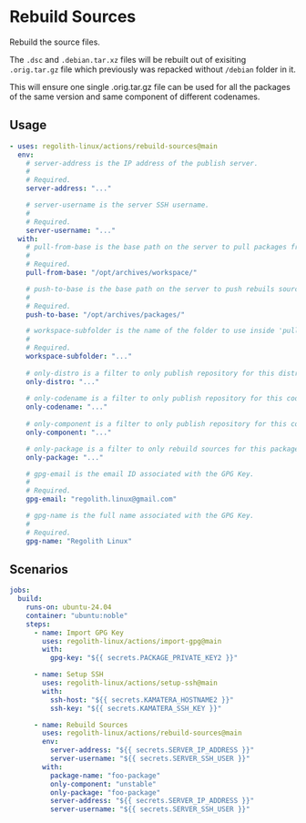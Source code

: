 <!-- AUTO_GENERATE_START -->
# Rebuild Sources

Rebuild the source files.

The `.dsc` and `.debian.tar.xz` files will be rebuilt out of exisiting `.orig.tar.gz`
file which previously was repacked without `/debian` folder in it.

This will ensure one single .orig.tar.gz file can be used for all the packages of the
same version and same component of different codenames.
<!-- AUTO_GENERATE_END -->

## Usage

```yaml
- uses: regolith-linux/actions/rebuild-sources@main
  env:
    # server-address is the IP address of the publish server.
    #
    # Required.
    server-address: "..."

    # server-username is the server SSH username.
    #
    # Required.
    server-username: "..."
  with:
    # pull-from-base is the base path on the server to pull packages from.
    #
    # Required.
    pull-from-base: "/opt/archives/workspace/"

    # push-to-base is the base path on the server to push rebuils sources to.
    #
    # Required.
    push-to-base: "/opt/archives/packages/"

    # workspace-subfolder is the name of the folder to use inside 'pull-from-base' and 'push-to-base'.
    #
    # Required.
    workspace-subfolder: "..."
    
    # only-distro is a filter to only publish repository for this distro.
    only-distro: "..."
    
    # only-codename is a filter to only publish repository for this codename.
    only-codename: "..."
    
    # only-component is a filter to only publish repository for this component.
    only-component: "..."

    # only-package is a filter to only rebuild sources for this package.
    only-package: "..."

    # gpg-email is the email ID associated with the GPG Key.
    #
    # Required.
    gpg-email: "regolith.linux@gmail.com"

    # gpg-name is the full name associated with the GPG Key.
    #
    # Required.
    gpg-name: "Regolith Linux"
```

## Scenarios

```yaml
jobs:
  build:
    runs-on: ubuntu-24.04
    container: "ubuntu:noble"
    steps:
      - name: Import GPG Key
        uses: regolith-linux/actions/import-gpg@main
        with:
          gpg-key: "${{ secrets.PACKAGE_PRIVATE_KEY2 }}"

      - name: Setup SSH
        uses: regolith-linux/actions/setup-ssh@main
        with:
          ssh-host: "${{ secrets.KAMATERA_HOSTNAME2 }}"
          ssh-key: "${{ secrets.KAMATERA_SSH_KEY }}"

      - name: Rebuild Sources
        uses: regolith-linux/actions/rebuild-sources@main
        env:
          server-address: "${{ secrets.SERVER_IP_ADDRESS }}"
          server-username: "${{ secrets.SERVER_SSH_USER }}"
        with:
          package-name: "foo-package"
          only-component: "unstable"
          only-package: "foo-package"
          server-address: "${{ secrets.SERVER_IP_ADDRESS }}"
          server-username: "${{ secrets.SERVER_SSH_USER }}"
```

